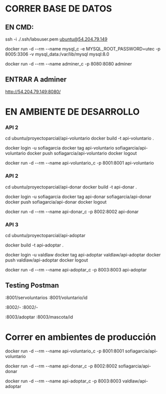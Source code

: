 
# CORRER BASE DE DATOS

## EN CMD:
ssh -i ./.ssh/labsuser.pem ubuntu@54.204.79.149

docker run -d --rm --name mysql_c -e MYSQL_ROOT_PASSWORD=utec -p 8005:3306 -v mysql_data:/var/lib/mysql mysql:8.0

docker run -d --rm --name adminer_c -p 8080:8080 adminer

## ENTRAR A adminer
http://54.204.79.149:8080/

# EN AMBIENTE DE DESARROLLO

### API 2
cd ubuntu/proyectoparcial/api-voluntario
docker build -t api-voluntario .

docker login -u sofiagarcia 
docker tag api-voluntario sofiagarcia/api-voluntario
docker push sofiagarcia/api-voluntario
docker logout

docker run -d --rm --name api-voluntario_c -p 8001:8001 api-voluntario

### API 2
cd ubuntu/proyectoparcial/api-donar
docker build -t api-donar .

docker login -u sofiagarcia 
docker tag api-donar sofiagarcia/api-donar
docker push sofiagarcia/api-donar
docker logout

docker run -d --rm --name api-donar_c -p 8002:8002 api-donar

### API 3
cd ubuntu/proyectoparcial/api-adoptar

docker build -t api-adoptar .

docker login -u valdlaw 
docker tag api-adoptar valdlaw/api-adoptar
docker push valdlaw/api-adoptar
docker logout

docker run -d --rm --name api-adoptar_c -p 8003:8003 api-adoptar

## Testing Postman

<IP del ambiente de desarrollo>:8001/servoluntarios
<IP del ambiente de desarrollo>:8001/voluntario/id

<IP del ambiente de desarrollo>:8002/-
<IP del ambiente de desarrollo>:8002/-

<IP del ambiente de desarrollo>:8003/adoptar
<IP del ambiente de desarrollo>:8003/mascota/id

# Correr en ambientes de producción

docker run -d --rm --name api-voluntario_c -p 8001:8001 sofiagarcia/api-voluntario

docker run -d --rm --name api-donar_c -p 8002:8002 sofiagarcia/api-donar

docker run -d --rm --name api-adoptar_c -p 8003:8003 valdlaw/api-adoptar
